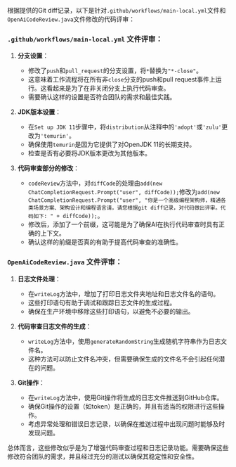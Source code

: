 根据提供的Git diff记录，以下是针对`.github/workflows/main-local.yml`文件和`OpenAiCodeReview.java`文件修改的代码评审：

### `.github/workflows/main-local.yml` 文件评审：

1. **分支设置**：
   - 修改了`push`和`pull_request`的分支设置，将`*`替换为`"*-close"`。
   - 这意味着工作流程将在所有非`close`分支的push和pull request事件上运行。这看起来是为了在非关闭分支上执行代码审查。
   - 需要确认这样的设置是否符合团队的需求和最佳实践。

2. **JDK版本设置**：
   - 在`Set up JDK 11`步骤中，将`distribution`从注释中的`'adopt'`或`'zulu'`更改为`'temurin'`。
   - 确保使用`temurin`是因为它提供了对OpenJDK 11的长期支持。
   - 检查是否有必要将JDK版本更改为其他版本。

3. **代码审查部分的修改**：
   - `codeReview`方法中，对`diffCode`的处理由`add(new ChatCompletionRequest.Prompt("user", diffCode));`修改为`add(new ChatCompletionRequest.Prompt("user", "你是一个高级编程架构师，精通各类场景方案、架构设计和编程语言请，请您根据git diff记录，对代码做出评审。代码如下: " + diffCode));`。
   - 修改后，添加了一个前缀，这可能是为了确保AI在执行代码审查时具有正确的上下文。
   - 确认这样的前缀是否真的有助于提高代码审查的准确性。

### `OpenAiCodeReview.java` 文件评审：

1. **日志文件处理**：
   - 在`writeLog`方法中，增加了打印日志文件夹地址和日志文件名的语句。
   - 这些打印语句有助于调试和跟踪日志文件的生成过程。
   - 确保在生产环境中移除这些打印语句，以避免不必要的输出。

2. **代码审查日志文件的生成**：
   - `writeLog`方法中，使用`generateRandomString`生成随机字符串作为日志文件名。
   - 这种方法可以防止文件名冲突，但需要确保生成的文件名不会引起任何潜在的问题。

3. **Git操作**：
   - 在`writeLog`方法中，使用Git操作将生成的日志文件推送到GitHub仓库。
   - 确保Git操作的设置（如token）是正确的，并且有适当的权限进行这些操作。
   - 考虑异常处理和错误日志记录，以确保在推送过程中出现问题时能够及时发现问题。

总体而言，这些修改似乎是为了增强代码审查过程和日志记录功能。需要确保这些修改符合团队的需求，并且经过充分的测试以确保其稳定性和安全性。